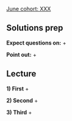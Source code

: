 [June cohort:  XXX](./previous_lectures/june2016.txt)  

## Solutions prep

**Expect questions on:**
+

**Point out:**
+

## Lecture

**1) First**
+

**2) Second**
+

**3) Third**
+
